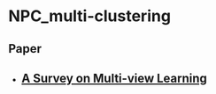 # NPC_multi-clustering
## Paper
- [A Survey on Multi-view Learning](https://github.com/likangk/NPC_multi-clustering/blob/main/papernote/A%20survery%20on%20Multi-view%20Learning.md)
  - 
